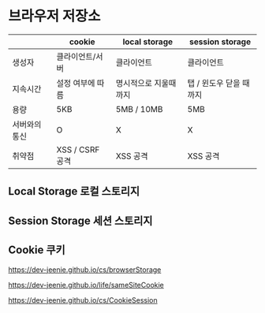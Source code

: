 # 브라우저 저장소

|               | cookie           | local storage         | session storage         |
| ------------- | ---------------- | --------------------- | ----------------------- |
| 생성자        | 클라이언트/서버  | 클라이언트            | 클라이언트              |
| 지속시간      | 설정 여부에 따름 | 명시적으로 지울때까지 | 탭 / 윈도우 닫을 때까지 |
| 용량          | 5KB              | 5MB / 10MB            | 5MB                     |
| 서버와의 통신 | O                | X                     | X                       |
| 취약점        | XSS / CSRF 공격  | XSS 공격              | XSS 공격                |

## Local Storage 로컬 스토리지

## Session Storage 세션 스토리지

## Cookie 쿠키

https://dev-jeenie.github.io/cs/browserStorage

https://dev-jeenie.github.io/life/sameSiteCookie

https://dev-jeenie.github.io/cs/CookieSession